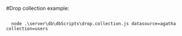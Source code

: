 #Drop collection example:

```{r, engine='bash', count_lines}

  node .\server\db\dbScripts\drop.collection.js datasource=agatha collection=users

```

